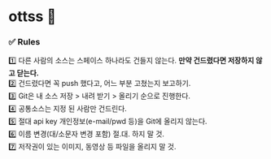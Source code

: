 # ottss :feet:
### :white_check_mark: Rules

:one: 다른 사람의 소스는 스페이스 하나라도 건들지 않는다. **만약 건드렸다면 저장하지 않고 닫는다.**<br>
:two: 건드렸다면 꼭 push 했다고, 어느 부분 고쳤는지 보고하기.<br>
:three: Git은 내 소스 저장 > 내려 받기 > 올리기 순으로 진행한다.<br>
:four: 공통소스는 지정 된 사람만 건드린다.<br>
:five: 절대 api key 개인정보(e-mail/pwd 등)을 Git에 올리지 않는다.<br>
:six: 이름 변경(대/소문자 변경 포함) 절.대. 하지 말 것. <br>
:seven: 저작권이 있는 이미지, 동영상 등 파일을 올리지 말 것.
